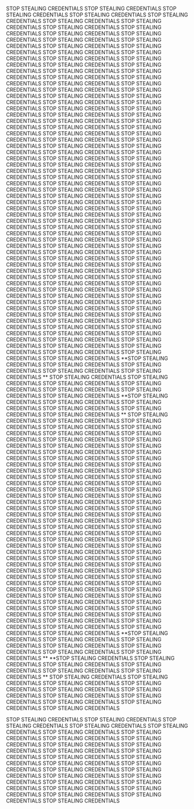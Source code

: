 STOP STEALING CREDENTIALS 
STOP STEALING CREDENTIALS 
STOP STEALING CREDENTIALS 
STOP STEALING CREDENTIALS STOP STEALING CREDENTIALS STOP STEALING CREDENTIALS STOP STEALING CREDENTIALS STOP STEALING CREDENTIALS STOP STEALING CREDENTIALS STOP STEALING CREDENTIALS STOP STEALING CREDENTIALS STOP STEALING CREDENTIALS STOP STEALING CREDENTIALS STOP STEALING CREDENTIALS STOP STEALING CREDENTIALS STOP STEALING CREDENTIALS STOP STEALING CREDENTIALS STOP STEALING CREDENTIALS STOP STEALING CREDENTIALS STOP STEALING CREDENTIALS STOP STEALING CREDENTIALS STOP STEALING CREDENTIALS STOP STEALING CREDENTIALS STOP STEALING CREDENTIALS STOP STEALING CREDENTIALS STOP STEALING CREDENTIALS STOP STEALING CREDENTIALS STOP STEALING CREDENTIALS STOP STEALING CREDENTIALS STOP STEALING CREDENTIALS STOP STEALING CREDENTIALS STOP STEALING CREDENTIALS STOP STEALING CREDENTIALS STOP STEALING CREDENTIALS STOP STEALING CREDENTIALS STOP STEALING CREDENTIALS STOP STEALING CREDENTIALS STOP STEALING CREDENTIALS STOP STEALING CREDENTIALS STOP STEALING CREDENTIALS STOP STEALING CREDENTIALS STOP STEALING CREDENTIALS STOP STEALING CREDENTIALS STOP STEALING CREDENTIALS STOP STEALING CREDENTIALS STOP STEALING CREDENTIALS STOP STEALING CREDENTIALS STOP STEALING CREDENTIALS STOP STEALING CREDENTIALS STOP STEALING CREDENTIALS STOP STEALING CREDENTIALS STOP STEALING CREDENTIALS STOP STEALING CREDENTIALS STOP STEALING CREDENTIALS STOP STEALING CREDENTIALS STOP STEALING CREDENTIALS STOP STEALING CREDENTIALS STOP STEALING CREDENTIALS STOP STEALING CREDENTIALS STOP STEALING CREDENTIALS STOP STEALING CREDENTIALS STOP STEALING CREDENTIALS STOP STEALING CREDENTIALS STOP STEALING CREDENTIALS STOP STEALING CREDENTIALS STOP STEALING CREDENTIALS STOP STEALING CREDENTIALS STOP STEALING CREDENTIALS STOP STEALING CREDENTIALS STOP STEALING CREDENTIALS STOP STEALING CREDENTIALS STOP STEALING CREDENTIALS STOP STEALING CREDENTIALS STOP STEALING CREDENTIALS STOP STEALING CREDENTIALS STOP STEALING CREDENTIALS STOP STEALING CREDENTIALS 
STOP STEALING CREDENTIALS STOP STEALING CREDENTIALS STOP STEALING CREDENTIALS 
STOP STEALING CREDENTIALS STOP STEALING CREDENTIALS STOP STEALING CREDENTIALS 
STOP STEALING CREDENTIALS STOP STEALING CREDENTIALS STOP STEALING CREDENTIALS 
STOP STEALING CREDENTIALS STOP STEALING CREDENTIALS STOP STEALING CREDENTIALS 
STOP STEALING CREDENTIALS STOP STEALING CREDENTIALS STOP STEALING CREDENTIALS 
STOP STEALING CREDENTIALS STOP STEALING CREDENTIALS STOP STEALING CREDENTIALS 
STOP STEALING CREDENTIALS STOP STEALING CREDENTIALS STOP STEALING CREDENTIALS STOP STEALING CREDENTIALS 
STOP STEALING CREDENTIALS STOP STEALING CREDENTIALS STOP STEALING CREDENTIALS 
STOP STEALING CREDENTIALS STOP STEALING CREDENTIALS STOP STEALING CREDENTIALS STOP STEALING CREDENTIALS 
STOP STEALING CREDENTIALS STOP STEALING CREDENTIALS STOP STEALING CREDENTIALS STOP STEALING CREDENTIALS 
STOP STEALING CREDENTIALS STOP STEALING CREDENTIALS STOP STEALING CREDENTIALS 
STOP STEALING CREDENTIALS **STOP STEALING CREDENTIALS STOP STEALING CREDENTIALS STOP STEALING CREDENTIALS STOP STEALING CREDENTIALS STOP STEALING CREDENTIALS **
STOP STEALING CREDENTIALS STOP STEALING CREDENTIALS STOP STEALING CREDENTIALS 
STOP STEALING CREDENTIALS STOP STEALING CREDENTIALS STOP STEALING CREDENTIALS 
STOP STEALING CREDENTIALS **STOP STEALING CREDENTIALS STOP STEALING CREDENTIALS STOP STEALING CREDENTIALS STOP STEALING CREDENTIALS STOP STEALING CREDENTIALS STOP STEALING CREDENTIALS **
STOP STEALING CREDENTIALS STOP STEALING CREDENTIALS STOP STEALING CREDENTIALS STOP STEALING CREDENTIALS 
STOP STEALING CREDENTIALS STOP STEALING CREDENTIALS STOP STEALING CREDENTIALS STOP STEALING CREDENTIALS 
STOP STEALING CREDENTIALS STOP STEALING CREDENTIALS STOP STEALING CREDENTIALS STOP STEALING CREDENTIALS 
STOP STEALING CREDENTIALS STOP STEALING CREDENTIALS STOP STEALING CREDENTIALS STOP STEALING CREDENTIALS 
STOP STEALING CREDENTIALS STOP STEALING CREDENTIALS STOP STEALING CREDENTIALS STOP STEALING CREDENTIALS 
STOP STEALING CREDENTIALS STOP STEALING CREDENTIALS STOP STEALING CREDENTIALS 
STOP STEALING CREDENTIALS STOP STEALING CREDENTIALS STOP STEALING CREDENTIALS 
STOP STEALING CREDENTIALS STOP STEALING CREDENTIALS STOP STEALING CREDENTIALS STOP STEALING CREDENTIALS 
STOP STEALING CREDENTIALS STOP STEALING CREDENTIALS STOP STEALING CREDENTIALS 
STOP STEALING CREDENTIALS STOP STEALING CREDENTIALS STOP STEALING CREDENTIALS 
STOP STEALING CREDENTIALS STOP STEALING CREDENTIALS STOP STEALING CREDENTIALS STOP STEALING CREDENTIALS STOP STEALING CREDENTIALS STOP STEALING CREDENTIALS 
STOP STEALING CREDENTIALS STOP STEALING CREDENTIALS STOP STEALING CREDENTIALS STOP STEALING CREDENTIALS 
STOP STEALING CREDENTIALS STOP STEALING CREDENTIALS STOP STEALING CREDENTIALS STOP STEALING CREDENTIALS STOP STEALING CREDENTIALS STOP STEALING CREDENTIALS STOP STEALING CREDENTIALS STOP STEALING CREDENTIALS STOP STEALING CREDENTIALS STOP STEALING CREDENTIALS 
STOP STEALING CREDENTIALS STOP STEALING CREDENTIALS STOP STEALING CREDENTIALS STOP STEALING CREDENTIALS STOP STEALING CREDENTIALS STOP STEALING CREDENTIALS STOP STEALING CREDENTIALS STOP STEALING CREDENTIALS STOP STEALING CREDENTIALS 
STOP STEALING CREDENTIALS STOP STEALING CREDENTIALS STOP STEALING CREDENTIALS STOP STEALING CREDENTIALS 
STOP STEALING CREDENTIALS **STOP STEALING CREDENTIALS STOP STEALING CREDENTIALS STOP STEALING CREDENTIALS STOP STEALING CREDENTIALS STOP STEALING CREDENTIALS STOP STEALING CREDENTIALS STOP STEALING CREDENTIALS **
**STOP STEALING CREDENTIALS STOP STEALING CREDENTIALS STOP STEALING CREDENTIALS STOP STEALING CREDENTIALS STOP STEALING CREDENTIALS STOP STEALING CREDENTIALS **
STOP STEALING CREDENTIALS STOP STEALING CREDENTIALS STOP STEALING CREDENTIALS STOP STEALING CREDENTIALS 
STOP STEALING CREDENTIALS STOP STEALING CREDENTIALS STOP STEALING CREDENTIALS STOP STEALING CREDENTIALS STOP STEALING CREDENTIALS STOP STEALING CREDENTIALS STOP STEALING CREDENTIALS 


STOP STEALING CREDENTIALS STOP STEALING CREDENTIALS STOP STEALING CREDENTIALS STOP STEALING CREDENTIALS STOP STEALING CREDENTIALS STOP STEALING CREDENTIALS STOP STEALING CREDENTIALS STOP STEALING CREDENTIALS STOP STEALING CREDENTIALS STOP STEALING CREDENTIALS STOP STEALING CREDENTIALS STOP STEALING CREDENTIALS STOP STEALING CREDENTIALS STOP STEALING CREDENTIALS STOP STEALING CREDENTIALS STOP STEALING CREDENTIALS STOP STEALING CREDENTIALS STOP STEALING CREDENTIALS STOP STEALING CREDENTIALS STOP STEALING CREDENTIALS STOP STEALING CREDENTIALS STOP STEALING CREDENTIALS STOP STEALING CREDENTIALS 
STOP STEALING CREDENTIALS STOP STEALING CREDENTIALS STOP STEALING CREDENTIALS STOP STEALING CREDENTIALS STOP STEALING CREDENTIALS 
